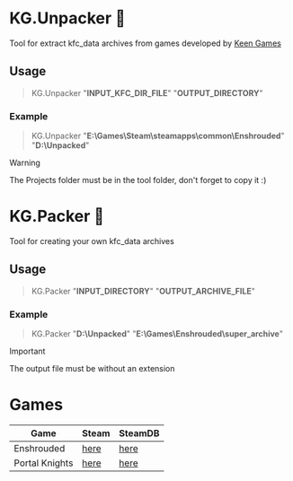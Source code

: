 # KG.Unpacker :see_no_evil:
Tool for extract kfc_data archives from games developed by [Keen Games](https://www.keengames.com/games)

## Usage
> KG.Unpacker "**INPUT_KFC_DIR_FILE**" "**OUTPUT_DIRECTORY**"

### Example
> KG.Unpacker "**E:\Games\Steam\steamapps\common\Enshrouded**" "**D:\Unpacked**"

> [!warning]
> The Projects folder must be in the tool folder, don't forget to copy it :)

# KG.Packer :see_no_evil:
Tool for creating your own kfc_data archives

## Usage
> KG.Packer "**INPUT_DIRECTORY**" "**OUTPUT_ARCHIVE_FILE**"

### Example
> KG.Packer "**D:\Unpacked**" "**E:\Games\Enshrouded\super_archive**"

> [!important]
> The output file must be without an extension

# Games
| Game   | Steam   | SteamDB   |
|---      |---    |---    |
| Enshrouded | [here](https://store.steampowered.com/app/1203620) | [here](https://steamdb.info/app/1203620)
| Portal Knights | [here](https://store.steampowered.com/app/374040) | [here](https://steamdb.info/app/374040)